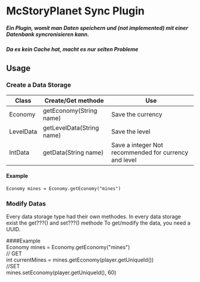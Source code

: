 # McStoryPlanet Sync Plugin

##### Ein Plugin, womit man Daten speichern und (not implemented) mit einer Datenbank syncronisieren kann. 
##### Da es kein Cache hat, macht es nur selten Probleme

## Usage
### Create a Data Storage
| Class     | Create/Get methode        | Use                                                   |
|-----------|---------------------------|-------------------------------------------------------|
| Economy   | getEconomy(String name)   | Save the currency                                     |
| LevelData | getLevelData(String name) | Save the level                                        |
| IntData   | getData(String name)      | Save a integer Not recommended for currency and level |

#### Example  
    Economy mines = Economy.getEconomy("mines")

### Modify Datas  
Every data storage type had their own methodes. 
In every data storage exist the get???() and set???() methode
To get/modify the data, you need a UUID.

####Example  
    Economy mines = Economy.getEconomy("mines")  
    // GET  
    int currentMines = mines.getEconomy(player.getUniqueId())  
    //SET  
    mines.setEconomy(player.getUniqueId(), 60)  
